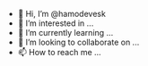 - 👋 Hi, I’m @hamodevesk
- 👀 I’m interested in ...
- 🌱 I’m currently learning ...
- 💞️ I’m looking to collaborate on ...
- 📫 How to reach me ...

<!---
hamodevesk/hamodevesk is a ✨ special ✨ repository because its `README.md` (this file) appears on your GitHub profile.
You can click the Preview link to take a look at your changes.
--->
